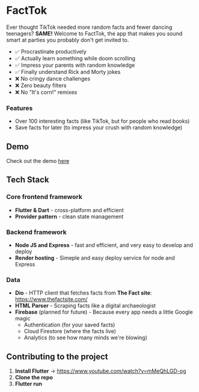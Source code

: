 # FactTok
Ever thought TikTok needed more random facts and fewer dancing teenagers? **SAME!** Welcome to FactTok, the app that makes you sound smart at parties you probably don't get invited to.

- ✅ Procrastinate productively
- ✅ Actually learn something while doom scrolling
- ✅ Impress your parents with random knowledge
- ✅ Finally understand Rick and Morty jokes
- ❌ No cringy dance challenges
- ❌ Zero beauty filters
- ❌ No "It's corn!" remixes

### Features
- Over 100 interesting facts (like TikTok, but for people who read books)
- Save facts for later (to impress your crush with random knowledge)

## Demo
Check out the demo [here](https://factstok-6fbdd.web.app/)

## Tech Stack

### Core frontend framework
- **Flutter & Dart** - cross-platform and efficient
- **Provider pattern** - clean state management 

### Backend framework
- **Node JS and Express** - fast and efficient, and very easy to develop and deploy
- **Render hosting** - Simeple and easy deploy service for node and Express 

### Data
- **Dio** - HTTP client that fetches facts from **The Fact site**: https://www.thefactsite.com/
- **HTML Parser** - Scraping facts like a digital archaeologist
- **Firebase** (planned for future) - Because every app needs a little Google magic
  - Authentication (for your saved facts)
  - Cloud Firestore (where the facts live)
  - Analytics (to see how many minds we're blowing)

## Contributing to the project

1. **Install Flutter** -> https://www.youtube.com/watch?v=mMeQhLGD-og
2. **Clone the repo**
3. **Flutter run**
